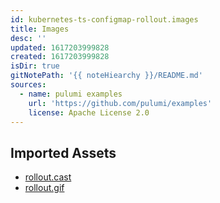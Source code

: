 ```yaml
---
id: kubernetes-ts-configmap-rollout.images
title: Images
desc: ''
updated: 1617203999828
created: 1617203999828
isDir: true
gitNotePath: '{{ noteHiearchy }}/README.md'
sources:
  - name: pulumi examples
    url: 'https://github.com/pulumi/examples'
    license: Apache License 2.0
---
```

## Imported Assets

- [rollout.cast](/assets/rollout.cast)
- [rollout.gif](/assets/rollout.gif)

